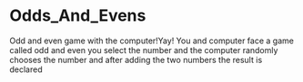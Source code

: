 # Odds_And_Evens
Odd and even game with the computer!Yay!
You and computer face a game called odd and even you select the number and the computer randomly chooses the number and after adding the two numbers the result is declared
